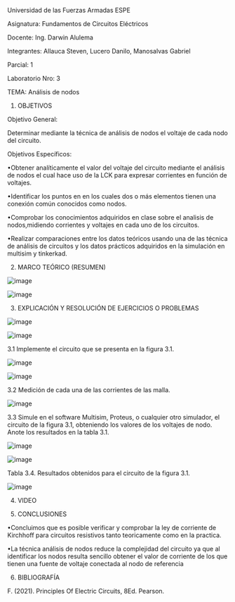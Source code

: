Universidad de las Fuerzas Armadas ESPE

Asignatura: Fundamentos de Circuitos Eléctricos

Docente: Ing. Darwin Alulema

Integrantes: Allauca Steven, Lucero Danilo, Manosalvas Gabriel

Parcial: 1

Laboratorio Nro: 3

TEMA: Análisis de nodos

1. OBJETIVOS

Objetivo General:

Determinar mediante la técnica de análisis de nodos el voltaje de cada nodo del circuito.

Objetivos Específicos:

•Obtener analíticamente el valor del voltaje del circuito mediante el análisis de nodos el cual hace uso de la LCK para expresar corrientes en función de voltajes.

•Identificar los puntos en en los cuales dos o más elementos tienen una conexión común conocidos como nodos.

•Comprobar los conocimientos adquiridos en clase sobre el analisis de nodos,midiendo corrientes y voltajes en cada uno de los circuitos.

•Realizar comparaciones entre los datos teóricos usando una de las técnica de análisis de circuitos y los datos prácticos adquiridos en la simulación en multisim y tinkerkad.

2. MARCO TEÓRICO (RESUMEN)

![image](https://user-images.githubusercontent.com/94025287/144351222-1dc84cd9-cd63-4a9b-a1c7-e4cb1c334252.png)

![image](https://user-images.githubusercontent.com/94025287/144351239-8b170293-64cb-40ce-ac18-2b9fcc37ab0a.png)

3. EXPLICACIÓN Y RESOLUCIÓN DE EJERCICIOS O PROBLEMAS

![image](https://user-images.githubusercontent.com/94025287/144351297-e45e00b9-713f-44d0-8302-20e1eb07adb6.png)

![image](https://user-images.githubusercontent.com/94025287/144353103-644dd8ad-3ae9-4ac1-b8ea-c0e92b1be4ec.png)


3.1 Implemente el circuito que se presenta en la figura 3.1.

![image](https://user-images.githubusercontent.com/94025287/144351340-fb568ae8-9cb5-40f0-83e8-ce269d4f10d7.png)

![image](https://user-images.githubusercontent.com/94025287/144351872-1b08db97-8b97-4d7e-923f-5fa011abdc8e.png)

3.2 Medición de cada una de las corrientes de las malla.

![image](https://user-images.githubusercontent.com/94025287/144351907-8ba0347b-68e3-4d99-b00a-d47545552052.png)

3.3 Simule en el software Multisim, Proteus, o cualquier otro simulador, el circuito de la figura 3.1, obteniendo los valores de los voltajes de nodo. Anote los resultados en
la tabla 3.1.

![image](https://user-images.githubusercontent.com/94025287/144352009-f9f150f4-9451-4e69-abe2-b8f2a6fd4c5f.png)

![image](https://user-images.githubusercontent.com/94025287/144352033-94d7429c-58f4-4aa7-b47c-81e6458d1888.png)

Tabla 3.4. Resultados obtenidos para el circuito de la figura 3.1.

![image](https://user-images.githubusercontent.com/94025287/144352302-ebde7498-15f3-4443-b402-c1492b35dcfa.png)

4. VIDEO

5. CONCLUSIONES

•Concluimos que es posible verificar y comprobar la ley de corriente de Kirchhoff para circuitos resistivos tanto teoricamente como en la practica.

•La técnica análisis de nodos reduce la complejidad del circuito ya que al identificar los nodos resulta sencillo obtener el valor de corriente de los que tienen una fuente de voltaje conectada al nodo de referencia

6. BIBLIOGRAFÍA

F. (2021). Principles Of Electric Circuits, 8Ed. Pearson.
